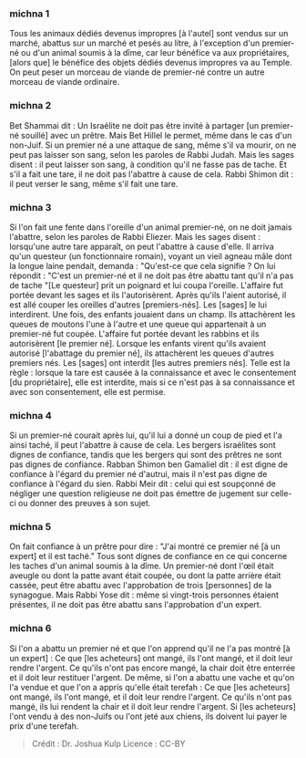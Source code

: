 
### michna 1
Tous les animaux dédiés devenus impropres [à l'autel] sont vendus sur un marché, abattus sur un marché et pesés au litre, à l'exception d'un premier-né ou d'un animal soumis à la dîme, car leur bénéfice va aux propriétaires, [alors que] le bénéfice des objets dédiés devenus impropres va au Temple. On peut peser un morceau de viande de premier-né contre un autre morceau de viande ordinaire.

### michna 2
Bet Shammai dit : Un Israélite ne doit pas être invité à partager [un premier-né souillé] avec un prêtre. Mais Bet Hillel le permet, même dans le cas d'un non-Juif. Si un premier né a une attaque de sang, même s'il va mourir, on ne peut pas laisser son sang, selon les paroles de Rabbi Judah. Mais les sages disent : il peut laisser son sang, à condition qu'il ne fasse pas de tache. Et s'il a fait une tare, il ne doit pas l'abattre à cause de cela. Rabbi Shimon dit : il peut verser le sang, même s'il fait une tare.

### michna 3
Si l'on fait une fente dans l'oreille d'un animal premier-né, on ne doit jamais l'abattre, selon les paroles de Rabbi Eliezer. Mais les sages disent : lorsqu'une autre tare apparaît, on peut l'abattre à cause d'elle. Il arriva qu'un questeur (un fonctionnaire romain), voyant un vieil agneau mâle dont la longue laine pendait, demanda : "Qu'est-ce que cela signifie ?  On lui répondit : "C'est un premier-né et il ne doit pas être abattu tant qu'il n'a pas de tache "[Le questeur] prit un poignard et lui coupa l'oreille. L'affaire fut portée devant les sages et ils l'autorisèrent.  Après qu'ils l'aient autorisé, il est allé couper les oreilles d'autres [premiers-nés]. Les [sages] le lui interdirent. Une fois, des enfants jouaient dans un champ. Ils attachèrent les queues de moutons l'une à l'autre et une queue qui appartenait à un premier-né fut coupée. L'affaire fut portée devant les rabbins et ils autorisèrent [le premier né]. Lorsque les enfants virent qu'ils avaient autorisé [l'abattage du premier né], ils attachèrent les queues d'autres premiers nés. Les [sages] ont interdit [les autres premiers nés]. Telle est la règle : lorsque la tare est causée à la connaissance et avec le consentement [du propriétaire], elle est interdite, mais si ce n'est pas à sa connaissance et avec son consentement, elle est permise.

### michna 4
Si un premier-né courait après lui, qu'il lui a donné un coup de pied et l'a ainsi taché, il peut l'abattre à cause de cela. Les bergers israélites sont dignes de confiance, tandis que les bergers qui sont des prêtres ne sont pas dignes de confiance. Rabban Shimon ben Gamaliel dit : il est digne de confiance à l'égard du premier né d'autrui, mais il n'est pas digne de confiance à l'égard du sien. Rabbi Meir dit : celui qui est soupçonné de négliger une question religieuse ne doit pas émettre de jugement sur celle-ci ou donner des preuves à son sujet.

### michna 5
On fait confiance à un prêtre pour dire : "J'ai montré ce premier né [à un expert] et il est taché." Tous sont dignes de confiance en ce qui concerne les taches d'un animal soumis à la dîme. Un premier-né dont l'œil était aveugle ou dont la patte avant était coupée, ou dont la patte arrière était cassée, peut être abattu avec l'approbation de trois [personnes] de la synagogue. Mais Rabbi Yose dit : même si vingt-trois personnes étaient présentes, il ne doit pas être abattu sans l'approbation d'un expert.

### michna 6
Si l'on a abattu un premier né et que l'on apprend qu'il ne l'a pas montré [à un expert] : Ce que [les acheteurs] ont mangé, ils l'ont mangé, et il doit leur rendre l'argent. Ce qu'ils n'ont pas encore mangé, la chair doit être enterrée et il doit leur restituer l'argent. De même, si l'on a abattu une vache et qu'on l'a vendue et que l'on a appris qu'elle était terefah : Ce que [les acheteurs] ont mangé, ils l'ont mangé, et il doit leur rendre l'argent. Ce qu'ils n'ont pas mangé, ils lui rendent la chair et il doit leur rendre l'argent. Si [les acheteurs] l'ont vendu à des non-Juifs ou l'ont jeté aux chiens, ils doivent lui payer le prix d'une terefah.

>Crédit : Dr. Joshua Kulp
>Licence : CC-BY